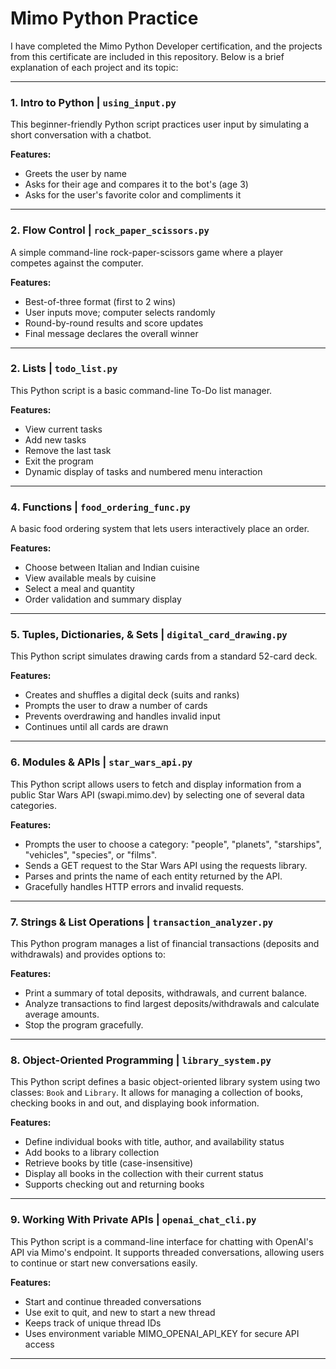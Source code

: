 # Mimo Python Practice

I have completed the Mimo Python Developer certification, and the projects from this certificate are included in this repository. Below is a brief explanation of each project and its topic:

---

### 1. **Intro to Python** | `using_input.py`

This beginner-friendly Python script practices user input by simulating a short conversation with a chatbot.

**Features:**
- Greets the user by name  
- Asks for their age and compares it to the bot's (age 3)  
- Asks for the user's favorite color and compliments it  

---

### 2. **Flow Control** | `rock_paper_scissors.py`

A simple command-line rock-paper-scissors game where a player competes against the computer.

**Features:**
- Best-of-three format (first to 2 wins)  
- User inputs move; computer selects randomly  
- Round-by-round results and score updates  
- Final message declares the overall winner  

---

### 2. **Lists** | `todo_list.py`

This Python script is a basic command-line To-Do list manager.

**Features:**
- View current tasks  
- Add new tasks  
- Remove the last task  
- Exit the program  
- Dynamic display of tasks and numbered menu interaction  

---

### 4. **Functions** | `food_ordering_func.py`

A basic food ordering system that lets users interactively place an order.

**Features:**
- Choose between Italian and Indian cuisine  
- View available meals by cuisine  
- Select a meal and quantity  
- Order validation and summary display  

---

### 5. **Tuples, Dictionaries, & Sets** | `digital_card_drawing.py`

This Python script simulates drawing cards from a standard 52-card deck.

**Features:**
- Creates and shuffles a digital deck (suits and ranks)  
- Prompts the user to draw a number of cards  
- Prevents overdrawing and handles invalid input  
- Continues until all cards are drawn  

---

### 6. **Modules & APIs** | `star_wars_api.py`

This Python script allows users to fetch and display information from a public Star Wars API (swapi.mimo.dev) by selecting one of several data categories.

**Features:**
- Prompts the user to choose a category: "people", "planets", "starships", "vehicles", "species", or "films".
- Sends a GET request to the Star Wars API using the requests library.
- Parses and prints the name of each entity returned by the API.
- Gracefully handles HTTP errors and invalid requests.

---

### 7. **Strings & List Operations** | `transaction_analyzer.py`

This Python program manages a list of financial transactions (deposits and withdrawals) and provides options to:

**Features:**
- Print a summary of total deposits, withdrawals, and current balance.
- Analyze transactions to find largest deposits/withdrawals and calculate average amounts.
- Stop the program gracefully.

---

### 8. **Object-Oriented Programming** | `library_system.py`

This Python script defines a basic object-oriented library system using two classes: `Book` and `Library`. It allows for managing a collection of books, checking books in and out, and displaying book information.

**Features:**
- Define individual books with title, author, and availability status
- Add books to a library collection
- Retrieve books by title (case-insensitive)
- Display all books in the collection with their current status
- Supports checking out and returning books

---

### 9. **Working With Private APIs** | `openai_chat_cli.py`

This Python script is a command-line interface for chatting with OpenAI's API via Mimo's endpoint. It supports threaded conversations, allowing users to continue or start new conversations easily.

**Features:**
- Start and continue threaded conversations
- Use exit to quit, and new to start a new thread
- Keeps track of unique thread IDs
- Uses environment variable MIMO_OPENAI_API_KEY for secure API access

---
